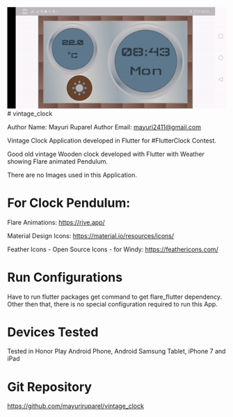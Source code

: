 
<img src="Mayuri_Vintage_Flutter_Clock.gif" alt='Mayuri_Vintage_Flutter_Clock'/>
# vintage_clock

Author Name: Mayuri Ruparel Author Email: mayuri2411@gmail.com

Vintage Clock Application developed in Flutter for #FlutterClock Contest.

Good old vintage Wooden clock developed with Flutter with Weather showing Flare animated Pendulum. 

There are no Images used in this Application.

# For Clock Pendulum:

Flare Animations: https://rive.app/

Material Design Icons: https://material.io/resources/icons/

Feather Icons - Open Source Icons - for Windy: https://feathericons.com/

# Run Configurations

Have to run flutter packages get command to get flare_flutter dependency.
Other then that, there is no special configuration required to run this App. 

# Devices Tested

Tested in Honor Play Android Phone, Android Samsung Tablet, iPhone 7 and iPad 

# Git Repository

https://github.com/mayuriruparel/vintage_clock

